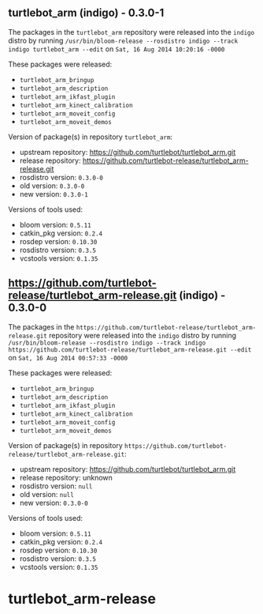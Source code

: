 ## turtlebot_arm (indigo) - 0.3.0-1

The packages in the `turtlebot_arm` repository were released into the `indigo` distro by running `/usr/bin/bloom-release --rosdistro indigo --track indigo turtlebot_arm --edit` on `Sat, 16 Aug 2014 10:20:16 -0000`

These packages were released:
- `turtlebot_arm_bringup`
- `turtlebot_arm_description`
- `turtlebot_arm_ikfast_plugin`
- `turtlebot_arm_kinect_calibration`
- `turtlebot_arm_moveit_config`
- `turtlebot_arm_moveit_demos`

Version of package(s) in repository `turtlebot_arm`:
- upstream repository: https://github.com/turtlebot/turtlebot_arm.git
- release repository: https://github.com/turtlebot-release/turtlebot_arm-release.git
- rosdistro version: `0.3.0-0`
- old version: `0.3.0-0`
- new version: `0.3.0-1`

Versions of tools used:
- bloom version: `0.5.11`
- catkin_pkg version: `0.2.4`
- rosdep version: `0.10.30`
- rosdistro version: `0.3.5`
- vcstools version: `0.1.35`


## https://github.com/turtlebot-release/turtlebot_arm-release.git (indigo) - 0.3.0-0

The packages in the `https://github.com/turtlebot-release/turtlebot_arm-release.git` repository were released into the `indigo` distro by running `/usr/bin/bloom-release --rosdistro indigo --track indigo https://github.com/turtlebot-release/turtlebot_arm-release.git --edit` on `Sat, 16 Aug 2014 00:57:33 -0000`

These packages were released:
- `turtlebot_arm_bringup`
- `turtlebot_arm_description`
- `turtlebot_arm_ikfast_plugin`
- `turtlebot_arm_kinect_calibration`
- `turtlebot_arm_moveit_config`
- `turtlebot_arm_moveit_demos`

Version of package(s) in repository `https://github.com/turtlebot-release/turtlebot_arm-release.git`:
- upstream repository: https://github.com/turtlebot/turtlebot_arm.git
- release repository: unknown
- rosdistro version: `null`
- old version: `null`
- new version: `0.3.0-0`

Versions of tools used:
- bloom version: `0.5.11`
- catkin_pkg version: `0.2.4`
- rosdep version: `0.10.30`
- rosdistro version: `0.3.5`
- vcstools version: `0.1.35`


turtlebot_arm-release
=====================
